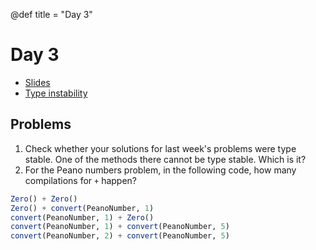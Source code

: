 @def title = "Day 3"

# Day 3

- [Slides](/day3.ipynb)
- [Type instability](/typeinstability.jl)

## Problems

1. Check whether your solutions for last week's problems were type stable. One of the methods there cannot be type stable. Which is it?
2. For the Peano numbers problem, in the following code, how many compilations for `+` happen?

```julia
Zero() + Zero()
Zero() + convert(PeanoNumber, 1)
convert(PeanoNumber, 1) + Zero()
convert(PeanoNumber, 1) + convert(PeanoNumber, 5)
convert(PeanoNumber, 2) + convert(PeanoNumber, 5)
```
